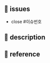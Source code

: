 ## 📌 issues
<!-- 관련있는 이슈 번호(#000) 기입 -->
- close #이슈번호


## 📁 description
<!-- 이번 PR에서 작업한 내용을 간략히 설명해주세요 -->


## 📸 reference
<!-- 스크린샷, 노션 문서 링크, 참고 자료 링크 등 (선택) -->
